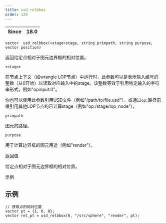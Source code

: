 ```yaml
---
title: usd_relbbox
order: 120
---
```


| Since | 18.0 |
| --- | --- |

`vector  usd_relbbox(<stage>stage, string primpath, string purpose, vector position)`

返回给定点相对于图元边界框的相对位置。

`<stage>`

在节点上下文（如wrangle LOP节点）中运行时，此参数可以是表示输入编号的整数（从0开始）以读取对应输入中的stage。该整数等效于引用特定输入的字符串形式，例如"opinput:0"。

你也可以使用此参数引用USD文件（例如"/path/to/file.usd"），或通过`op:`路径前缀引用其他LOP节点的已计算stage（例如"op:/stage/lop_node"）。

`primpath`

图元的路径。

`purpose`

用于计算边界框的图元用途（例如"render"）。

返回值

给定点相对于图元边界框的相对位置。

示例

## 示例

```vex
// 获取点的相对位置
vector pt = {1, 0, 0};
vector rel_pt = usd_relbbox(0, "/src/sphere", "render", pt);

```
